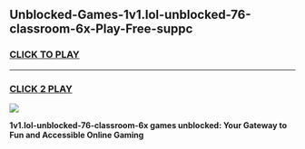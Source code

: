 
## Unblocked-Games-1v1.lol-unblocked-76-classroom-6x-Play-Free-suppc
<h3>
<a href="https://premium76.site?title=1v1.lol-unblocked-76-classroom-6x&ref=18A1">CLICK TO PLAY</a></h3>
<hr>

<h3>
<a href="https://premium76.site?title=1v1.lol-unblocked-76-classroom-6x&ref=18A1">CLICK 2 PLAY</a>
  
</h3>

<a href="https://premium76.site?title=1v1.lol-unblocked-76-classroom-6x&ref=18A1"><img src="https://clearcache.store/games.png"></a>


**1v1.lol-unblocked-76-classroom-6x games unblocked: Your Gateway to Fun and Accessible Online Gaming**
